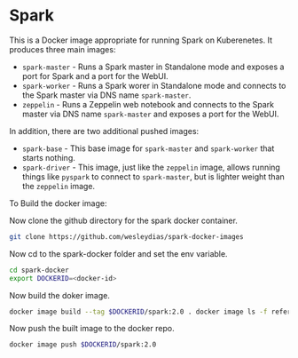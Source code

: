 # Spark

This is a Docker image appropriate for running Spark on Kuberenetes. It produces three main images:
* `spark-master` - Runs a Spark master in Standalone mode and exposes a port for Spark and a port for the WebUI.
* `spark-worker` - Runs a Spark worer in Standalone mode and connects to the Spark master via DNS name `spark-master`.
* `zeppelin` - Runs a Zeppelin web notebook and connects to the Spark master via DNS name `spark-master` and exposes a port for the WebUI.

In addition, there are two additional pushed images:
* `spark-base` - This base image for `spark-master` and `spark-worker` that starts nothing.
* `spark-driver` - This image, just like the `zeppelin` image, allows running things like `pyspark` to connect to `spark-master`, but is lighter weight than the `zeppelin` image.

To Build the docker image:

Now clone the github directory for the spark docker container.
```bash
git clone https://github.com/wesleydias/spark-docker-images 
```

Now cd to the spark-docker folder and set the env variable.
```bash
cd spark-docker
export DOCKERID=<docker-id> 
```

Now build the doker image.
```bash
docker image build --tag $DOCKERID/spark:2.0 . docker image ls -f reference="$DOCKERID/*" docker login 
```

Now push the built image to the docker repo.
```bash
docker image push $DOCKERID/spark:2.0 
```
